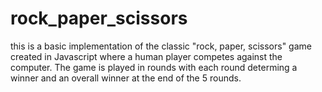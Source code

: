 # rock_paper_scissors

this is a basic implementation of the classic "rock, paper, scissors" game created in Javascript where a human player competes against the computer. The game is played in rounds with each round determing a winner and an overall winner at the end of the 5 rounds.